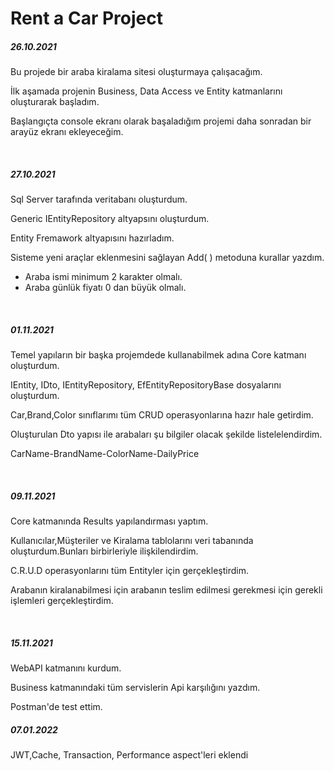 # Rent a Car Project


<h5>26.10.2021</h5> 
<p>Bu projede bir araba kiralama sitesi oluşturmaya çalışacağım.</p>
<p>İlk aşamada projenin Business, Data Access ve Entity katmanlarını oluşturarak başladım.</p>
<p>Başlangıçta console ekranı olarak başaladığım projemi daha sonradan bir arayüz ekranı ekleyeceğim.</p>
<br>
<h5>27.10.2021</h5> 
<p>Sql Server tarafında veritabanı oluşturdum.</p>
<p>Generic IEntityRepository altyapsını oluşturdum.</p>
<p>Entity Fremawork altyapısını hazırladım.</p>
<p>Sisteme yeni araçlar eklenmesini sağlayan Add( ) metoduna kurallar yazdım.</p>
<ul><li>Araba ismi minimum 2 karakter olmalı.</li>
  <li>Araba günlük fiyatı 0 dan büyük olmalı.</li></ul>
<br>
<h5>01.11.2021</h5> 
<p>Temel yapıların bir başka projemdede kullanabilmek adına Core katmanı oluşturdum.</p>
<p>IEntity, IDto, IEntityRepository, EfEntityRepositoryBase dosyalarını oluşturdum. </p>
<p>Car,Brand,Color sınıflarımı tüm CRUD operasyonlarına hazır hale getirdim. </p>
<p>Oluşturulan Dto yapısı ile arabaları şu bilgiler olacak şekilde listelelendirdim.</p> 
<p>CarName-BrandName-ColorName-DailyPrice </p>
<br>
<h5>09.11.2021</h5>
<p>Core katmanında Results yapılandırması yaptım.</p>
<p>Kullanıcılar,Müşteriler ve Kiralama tablolarını veri tabanında oluşturdum.Bunları birbirleriyle ilişkilendirdim.</p>
<p>C.R.U.D operasyonlarını tüm Entityler için gerçekleştirdim.</p>
<p>Arabanın kiralanabilmesi için arabanın teslim edilmesi gerekmesi için gerekli işlemleri gerçekleştirdim.</p>
<br>
<h5>15.11.2021</h5>
<p>WebAPI katmanını kurdum.</p>
<p>Business katmanındaki tüm servislerin Api karşılığını yazdım.</p>
<p>Postman'de test ettim.</p>
<h5>07.01.2022</h5>
<p>JWT,Cache, Transaction, Performance aspect'leri eklendi</p>
